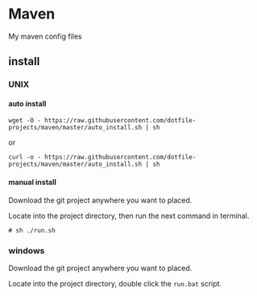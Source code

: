 # Maven
My maven config files

## install

### UNIX

#### auto install 

```
wget -O - https://raw.githubusercontent.com/dotfile-projects/maven/master/auto_install.sh | sh
```
or
```
curl -o - https://raw.githubusercontent.com/dotfile-projects/maven/master/auto_install.sh | sh
```

#### manual install
Download the git project anywhere you want to placed.

Locate into the project directory, then run the next command in terminal.
```
# sh ./run.sh
```


### windows
Download the git project anywhere you want to placed.

Locate into the project directory, double click the `run.bat` script.
